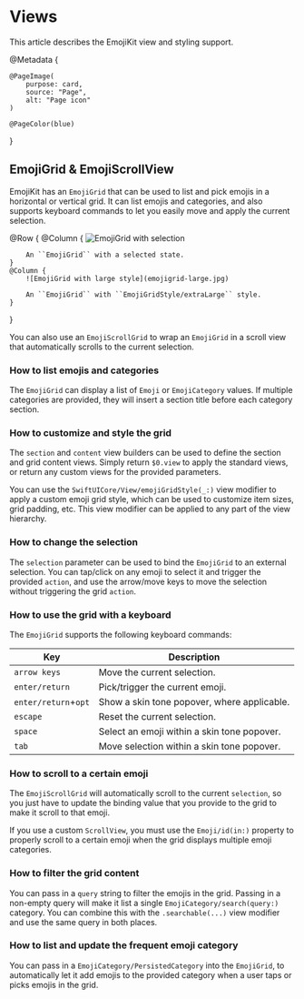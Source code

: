 # Views

This article describes the EmojiKit view and styling support.

@Metadata {
    
    @PageImage(
        purpose: card,
        source: "Page",
        alt: "Page icon"
    )
    
    @PageColor(blue)
}

## EmojiGrid & EmojiScrollView

EmojiKit has an ``EmojiGrid`` that can be used to list and pick emojis in a horizontal or vertical grid. It can list emojis and categories, and also supports keyboard commands to let you easily move and apply the current selection.

@Row {
    @Column {
        ![EmojiGrid with selection](emojigrid-selection.jpg)
        
        An ``EmojiGrid`` with a selected state.
    }
    @Column {
        ![EmojiGrid with large style](emojigrid-large.jpg)
        
        An ``EmojiGrid`` with ``EmojiGridStyle/extraLarge`` style.
    }
}

You can also use an ``EmojiScrollGrid`` to wrap an ``EmojiGrid`` in a scroll view that automatically scrolls to the current selection.


### How to list emojis and categories

The ``EmojiGrid`` can display a list of ``Emoji`` or ``EmojiCategory`` values. If multiple categories are provided, they will insert a section title before each category section.


### How to customize and style the grid

The `section` and `content` view builders can be used to define the section and grid content views. Simply return `$0.view` to apply the standard views, or return any custom views for the provided parameters.

You can use the ``SwiftUICore/View/emojiGridStyle(_:)`` view modifier to apply a custom emoji grid style, which can be used to customize item sizes, grid padding, etc. This view modifier can be applied to any part of the view hierarchy.


### How to change the selection

The `selection` parameter can be used to bind the ``EmojiGrid`` to an external selection. You can tap/click on any emoji to select it and trigger the provided `action`, and use the arrow/move keys to move the selection without triggering the grid `action`.


### How to use the grid with a keyboard

The ``EmojiGrid`` supports the following keyboard commands:

Key                  | Description                          
-------------------- | ------------------------------------- 
`arrow keys`         | Move the current selection.  
`enter/return`       | Pick/trigger the current emoji.           
`enter/return`+`opt` | Show a skin tone popover, where applicable.            
`escape`             | Reset the current selection.            
`space`              | Select an emoji within a skin tone popover.            
`tab`                | Move selection within a skin tone popover.


### How to scroll to a certain emoji

The ``EmojiScrollGrid`` will automatically scroll to the current `selection`, so you just have to update the binding value that you provide to the grid to make it scroll to that emoji.

If you use a custom `ScrollView`, you must use the ``Emoji/id(in:)`` property to properly scroll to a certain emoji when the grid displays multiple emoji categories.


### How to filter the grid content

You can pass in a `query` string to filter the emojis in the grid. Passing in a non-empty query will make it list a single ``EmojiCategory/search(query:)`` category. You can combine this with the `.searchable(...)` view modifier and use the same query in both places.


### How to list and update the frequent emoji category

You can pass in a ``EmojiCategory/PersistedCategory`` into the ``EmojiGrid``, to automatically let it add emojis to the provided category when a user taps or picks emojis in the grid.
